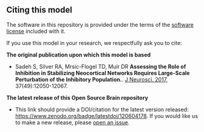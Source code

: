 ## Citing this model

The software in this repository is provided under the terms of the [software license](LICENSE) included with it. 

If you use this model in your research, we respectfully ask you to cite:

**The original publication upon which this model is based**

   - Sadeh S, Silver RA, Mrsic-Flogel TD, Muir DR **Assessing the Role of Inhibition in Stabilizing Neocortical Networks Requires Large-Scale Perturbation of the Inhibitory Population.**. [J Neurosci. 2017](https://www.ncbi.nlm.nih.gov/pubmed/29074575), 37(49):12050-12067.

**The latest release of this Open Source Brain repository**

   - This link should provide a DOI/citation for the latest version released: https://www.zenodo.org/badge/latestdoi/120604178. If you would like us to make a new release, please [open an issue](../../issues). 
